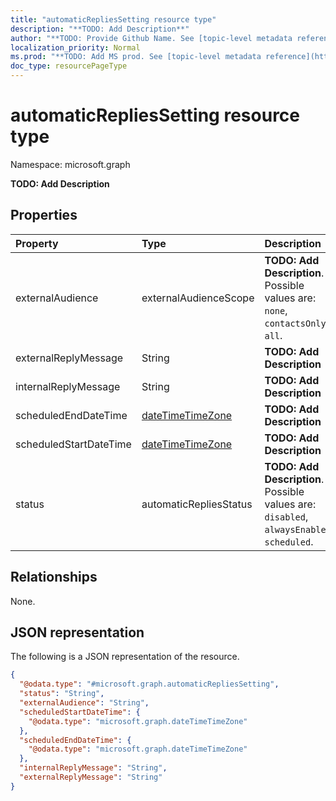 ```yaml
---
title: "automaticRepliesSetting resource type"
description: "**TODO: Add Description**"
author: "**TODO: Provide Github Name. See [topic-level metadata reference](https://msgo.azurewebsites.net/add/document/guidelines/metadata.html#topic-level-metadata)**"
localization_priority: Normal
ms.prod: "**TODO: Add MS prod. See [topic-level metadata reference](https://msgo.azurewebsites.net/add/document/guidelines/metadata.html#topic-level-metadata)**"
doc_type: resourcePageType
---
```


# automaticRepliesSetting resource type

Namespace: microsoft.graph

**TODO: Add Description**

## Properties
|Property|Type|Description|
|:---|:---|:---|
|externalAudience|externalAudienceScope|**TODO: Add Description**. Possible values are: `none`, `contactsOnly`, `all`.|
|externalReplyMessage|String|**TODO: Add Description**|
|internalReplyMessage|String|**TODO: Add Description**|
|scheduledEndDateTime|[dateTimeTimeZone](../resources/datetimetimezone.md)|**TODO: Add Description**|
|scheduledStartDateTime|[dateTimeTimeZone](../resources/datetimetimezone.md)|**TODO: Add Description**|
|status|automaticRepliesStatus|**TODO: Add Description**. Possible values are: `disabled`, `alwaysEnabled`, `scheduled`.|

## Relationships
None.

## JSON representation
The following is a JSON representation of the resource.
<!-- {
  "blockType": "resource",
  "@odata.type": "microsoft.graph.automaticRepliesSetting"
}
-->
``` json
{
  "@odata.type": "#microsoft.graph.automaticRepliesSetting",
  "status": "String",
  "externalAudience": "String",
  "scheduledStartDateTime": {
    "@odata.type": "microsoft.graph.dateTimeTimeZone"
  },
  "scheduledEndDateTime": {
    "@odata.type": "microsoft.graph.dateTimeTimeZone"
  },
  "internalReplyMessage": "String",
  "externalReplyMessage": "String"
}
```

